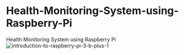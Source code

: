 # Health-Monitoring-System-using-Raspberry-Pi
Health Monitoring System using Raspberry Pi
![introduction-to-raspberry-pi-3-b-plus-1](https://user-images.githubusercontent.com/84106256/119688282-7a6efb00-be65-11eb-98a5-431d8002ef3a.jpg)
